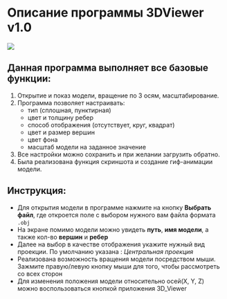 # Описание программы 3DViewer v1.0
![](../misc/images/our_3DViewer.png)

## Данная программа выполняет все базовые функции:
1. Открытие и показ модели, вращение по 3 осям, масштабирование.
2. Программа позволяет настраивать: 
    + тип (сплошная, пунктирная) 
    + цвет и толщину ребер 
    + способ отображения (отсутствует, круг, квадрат) 
    + цвет и размер вершин
    + цвет фона
    + масштаб модели на заданное значение
3. Все настройки можно сохранить и при желании загрузить обратно.
4. Была реализована функция скриншота и создание гиф-анимации модели.

## Инструкция:

* Для открытия модели в программе нажмите на кнопку **Выбрать файл**, где откроется поле с выбором нужного вам файла формата ```.obj```
* На экране помимо модели можно увидеть **путь**, **имя модели**, а также кол-во **вершин** и **ребер**
* Далее на выбор в качестве отображения укажите нужный вид проекции. По умолчанию указана : *Центральная проекция*
* Реализована возможность вращения модели посредством мыши. Зажмите правую/левую кнопку мыши для того, чтобы рассмотреть со всех сторон
* Для изменения положения модели относительно осей(X, Y, Z) можно воспользоваться кнопкой приложения 3D_Viewer


